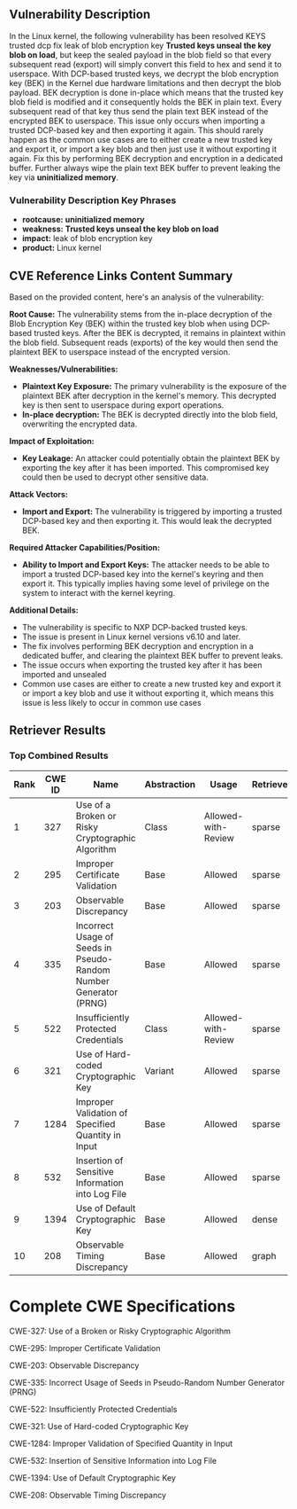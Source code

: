 ## Vulnerability Description
In the Linux kernel, the following vulnerability has been resolved KEYS trusted dcp fix leak of blob encryption key **Trusted keys unseal the key blob on load**, but keep the sealed payload in the blob field so that every subsequent read (export) will simply convert this field to hex and send it to userspace. With DCP-based trusted keys, we decrypt the blob encryption key (BEK) in the Kernel due hardware limitations and then decrypt the blob payload. BEK decryption is done in-place which means that the trusted key blob field is modified and it consequently holds the BEK in plain text. Every subsequent read of that key thus send the plain text BEK instead of the encrypted BEK to userspace. This issue only occurs when importing a trusted DCP-based key and then exporting it again. This should rarely happen as the common use cases are to either create a new trusted key and export it, or import a key blob and then just use it without exporting it again. Fix this by performing BEK decryption and encryption in a dedicated buffer. Further always wipe the plain text BEK buffer to prevent leaking the key via **uninitialized memory**.

### Vulnerability Description Key Phrases
- **rootcause:** **uninitialized memory**
- **weakness:** **Trusted keys unseal the key blob on load**
- **impact:** leak of blob encryption key
- **product:** Linux kernel

## CVE Reference Links Content Summary
Based on the provided content, here's an analysis of the vulnerability:

**Root Cause:**
The vulnerability stems from the in-place decryption of the Blob Encryption Key (BEK) within the trusted key blob when using DCP-based trusted keys. After the BEK is decrypted, it remains in plaintext within the blob field. Subsequent reads (exports) of the key would then send the plaintext BEK to userspace instead of the encrypted version.

**Weaknesses/Vulnerabilities:**
- **Plaintext Key Exposure:** The primary vulnerability is the exposure of the plaintext BEK after decryption in the kernel's memory. This decrypted key is then sent to userspace during export operations.
- **In-place decryption:** The BEK is decrypted directly into the blob field, overwriting the encrypted data.

**Impact of Exploitation:**
- **Key Leakage:** An attacker could potentially obtain the plaintext BEK by exporting the key after it has been imported. This compromised key could then be used to decrypt other sensitive data.

**Attack Vectors:**
- **Import and Export:** The vulnerability is triggered by importing a trusted DCP-based key and then exporting it. This would leak the decrypted BEK.

**Required Attacker Capabilities/Position:**
- **Ability to Import and Export Keys:** The attacker needs to be able to import a trusted DCP-based key into the kernel's keyring and then export it. This typically implies having some level of privilege on the system to interact with the kernel keyring.

**Additional Details:**
- The vulnerability is specific to NXP DCP-backed trusted keys.
- The issue is present in Linux kernel versions v6.10 and later.
- The fix involves performing BEK decryption and encryption in a dedicated buffer, and clearing the plaintext BEK buffer to prevent leaks.
- The issue occurs when exporting the trusted key after it has been imported and unsealed
- Common use cases are either to create a new trusted key and export it or import a key blob and use it without exporting it, which means this issue is less likely to occur in common use cases

## Retriever Results

### Top Combined Results

| Rank | CWE ID | Name | Abstraction | Usage  | Retrievers | Individual Scores |
|------|--------|------|-------------|-------|------------|-------------------|
| 1 | 327 | Use of a Broken or Risky Cryptographic Algorithm | Class | Allowed-with-Review | sparse | 1.002 |
| 2 | 295 | Improper Certificate Validation | Base | Allowed | sparse | 1.000 |
| 3 | 203 | Observable Discrepancy | Base | Allowed | sparse | 0.995 |
| 4 | 335 | Incorrect Usage of Seeds in Pseudo-Random Number Generator (PRNG) | Base | Allowed | sparse | 0.980 |
| 5 | 522 | Insufficiently Protected Credentials | Class | Allowed-with-Review | sparse | 0.976 |
| 6 | 321 | Use of Hard-coded Cryptographic Key | Variant | Allowed | sparse | 0.975 |
| 7 | 1284 | Improper Validation of Specified Quantity in Input | Base | Allowed | sparse | 0.966 |
| 8 | 532 | Insertion of Sensitive Information into Log File | Base | Allowed | sparse | 0.945 |
| 9 | 1394 | Use of Default Cryptographic Key | Base | Allowed | dense | 0.503 |
| 10 | 208 | Observable Timing Discrepancy | Base | Allowed | graph | 0.003 |



# Complete CWE Specifications

CWE-327: Use of a Broken or Risky Cryptographic Algorithm

CWE-295: Improper Certificate Validation

CWE-203: Observable Discrepancy

CWE-335: Incorrect Usage of Seeds in Pseudo-Random Number Generator (PRNG)

CWE-522: Insufficiently Protected Credentials

CWE-321: Use of Hard-coded Cryptographic Key

CWE-1284: Improper Validation of Specified Quantity in Input

CWE-532: Insertion of Sensitive Information into Log File

CWE-1394: Use of Default Cryptographic Key

CWE-208: Observable Timing Discrepancy